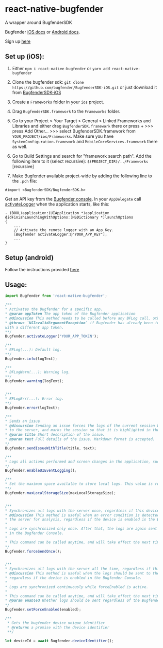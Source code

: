 # react-native-bugfender

A wrapper around BugfenderSDK

Bugfender [iOS docs](https://github.com/bugfender/BugfenderSDK-iOS) or [Android docs](https://github.com/bugfender/BugfenderSDK-android-sample).

Sign up [here](https://app.bugfender.com/signup)

## Set up (iOS):

1. Either `npm i react-native-bugfender` or `yarn add react-native-bugfender`

2. Clone the bugfender sdk: `git clone https://github.com/bugfender/BugfenderSDK-iOS.git` or just download it from [BugfenderSDK-iOS](https://github.com/bugfender/BugfenderSDK-iOS)

3. Create a `Frameworks` folder in your `ios` project.

4. Drag `BugfenderSDK.framework` to the `Frameworks` folder.

5. Go to your Project > Your Target > General > Linked Frameworks and Libraries and either drag `BugfenderSDK.framework` there or press + >>> press Add Other... >>> select BugfenderSDK.framework from `YOUR_PROJECT/ios/Frameworks`. Make sure you have `SystemConfiguration.framework` and `MobileCoreServices.framework` there as well.

6. Go to Build Settings and search for "framework search path". Add the following item to it (select recursive):
`$(PROJECT_DIR)/../Frameworks` [recursive]

6. Make Bugfender available project-wide by adding the following line to the `.pch` file:

```objc
#import <BugfenderSDK/BugfenderSDK.h>
```

Get an API key from the [Bugfender console](https://app.bugfender.com/). In your `AppDelegate` call [activateLogger](http://cocoadocs.org/docsets/BugfenderSDK/0.3.9/Classes/Bugfender.html#//api/name/activateLogger:) when the application starts, like this:

```objc
- (BOOL)application:(UIApplication *)application didFinishLaunchingWithOptions:(NSDictionary *)launchOptions
{
    ...
    // Activate the remote logger with an App Key.
    [Bugfender activateLogger:@"YOUR_APP_KEY"];
    ...
}
```

## Setup (android)

Follow the instructions provided [here](
https://github.com/bugfender/BugfenderSDK-android-sample)

## Usage:

```js
import Bugfender from 'react-native-bugfender';

/**
* Activates the Bugfender for a specific app.
* @param appToken The app token of the Bugfender application
* @discussion This method needs to be called before any BFLog call, otherwise the `BFInvalidMethodCallException` exception will be thrown.
* @throws `NSInvalidArgumentException` if Bugfender has already been initialized
with a different app token.
**/
Bugfender.activateLogger('YOUR_APP_TOKEN');

/**
* BFLog(...): Default log.
**/
Bugfender.info(logText);

/**
* BFLogWarn(...): Warning log.
**/
Bugfender.warning(logText);


/**
* BFLogErr(...): Error log.
**/
Bugfender.error(logText);

/**
* Sends an issue
* @discussion Sending an issue forces the logs of the current session being sent
* to the server, and marks the session so that it is highlighted in the web console.
* @param title Short description of the issue.
* @param text Full details of the issue. Markdown format is accepted.
*/
Bugfender.sendIssueWithTitle(title, text);

/**
* Logs all actions performed and screen changes in the application, such as button touches, swipes and gestures.
*/
Bugfender.enableUIEventLogging();

/**
* Set the maximum space availalbe to store local logs. This value is represented in bytes. There's a limit of 50 MB.
**/
Bugfender.maxLocalStorageSize(maxLocalStorageSize);


/**
* Synchronizes all logs with the server once, regardless if this device is enabled or not.
* @discussion This method is useful when an error condition is detected and the logs should be sent to
* the server for analysis, regardless if the device is enabled in the Bugfender Console.
*
* Logs are synchronized only once. After that, the logs are again sent according to the enabled flag
* in the Bugfender Console.
*
* This command can be called anytime, and will take effect the next time the device is online.
*/
Bugfender.forceSendOnce();


/**
* Synchronizes all logs with the server all the time, regardless if this device is enabled or not.
* @discussion This method is useful when the logs should be sent to the server
* regardless if the device is enabled in the Bugfender Console.
*
* Logs are synchronized continuously while forceEnabled is active.
*
* This command can be called anytime, and will take effect the next time the device is online.
* @param enabled Whether logs should be sent regardless of the Bugfender Console settings.
*/
Bugfender.setForceEnabled(enabled);

/**
 * Gets the bugfender device unique identifier
 * @returns a promise with the device identifier
 **/

let deviceId = await Bugfender.deviceIdentifier();
```
